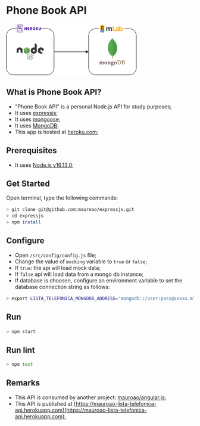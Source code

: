 # Phone Book API

[![ExpressJS](https://raw.githubusercontent.com/mauroao/expressjs/master/docs/diagrama.draw.io.png)](https://mauroao-lista-telefonica-api.herokuapp.com)

## What is Phone Book API?

- "Phone Book API" is a personal Node.js API for study purposes;
- It uses [expressjs](https://expressjs.com);
- It uses [mongoose](http://mongoosejs.com);
- It uses [MongoDB](https://www.mongodb.com);
- This app is hosted at [heroku.com](https://www.heroku.com);

## Prerequisites 

- It uses [Node.js v16.13.0](http://nodejs.org);

## Get Started

Open terminal, type the following commands:
```bash
> git clone git@github.com:mauroao/expressjs.git
> cd expressjs
> npm install
```

## Configure

- Open `/src/config/config.js` file;
- Change the value of `mocking` variable to `true` or `false`;
- If `true`: the api will load mock data; 
- If `false` api will load data from a mongo db instance;
- If database is choosen, configure an environment variable to set the database connection string as follows: 

```bash
> export LISTA_TELEFONICA_MONGODB_ADDRESS="mongodb://user:pass@xxxxx.mlab.com:45357/lista-telefonica"
``` 

## Run
```bash
> npm start
```

## Run lint 

```bash
> npm test
```

## Remarks

* This API is consumed by another project: [mauroao/angular.js](https://github.com/mauroao/angular.js);
* This API is published at [https://mauroao-lista-telefonica-api.herokuapp.com](https://mauroao-lista-telefonica-api.herokuapp.com);
